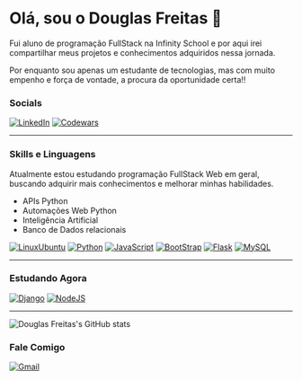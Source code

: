 # Olá, sou o Douglas Freitas 👋

Fui aluno de programação FullStack na Infinity School e por aqui irei compartilhar meus projetos e conhecimentos adquiridos nessa jornada.

Por enquanto sou apenas um estudante de tecnologias, mas com muito empenho e força de vontade, a procura da oportunidade certa!!

### Socials
[![LinkedIn](https://img.shields.io/badge/LinkedIn-0077B5?style=for-the-badge&logo=linkedin&logoColor=white)](https://www.linkedin.com/in/douglas-freitas-65602a329/)
[![Codewars](https://img.shields.io/badge/Codewars-B1361E?style=for-the-badge&logo=Codewars&logoColor=white)](https://www.codewars.com/users/defreitassl)

---

### Skills e Linguagens
Atualmente estou estudando programação FullStack Web em geral, buscando adquirir mais conhecimentos e melhorar minhas habilidades.

 - APIs Python
 - Automações Web Python
 - Inteligência Artificial
 - Banco de Dados relacionais

[![LinuxUbuntu](https://img.shields.io/badge/Ubuntu-E95420?style=for-the-badge&logo=ubuntu&logoColor=white)]()
[![Python](https://img.shields.io/badge/Python-14354C?style=for-the-badge&logo=python&logoColor=white)]()
[![JavaScript](https://img.shields.io/badge/JavaScript-F7DF1E?style=for-the-badge&logo=javascript&logoColor=black)]()
[![BootStrap](https://img.shields.io/badge/Bootstrap-563D7C?style=for-the-badge&logo=bootstrap&logoColor=white)]()
[![Flask](https://img.shields.io/badge/Flask-000000?style=for-the-badge&logo=flask&logoColor=white)]()
[![MySQL](https://img.shields.io/badge/PostgreSQL-316192?style=for-the-badge&logo=postgresql&logoColor=white)]()

---

### Estudando Agora

[![Django](https://img.shields.io/badge/Django-092E20?style=for-the-badge&logo=django&logoColor=white)]()
[![NodeJS](https://img.shields.io/badge/Node.js-43853D?style=for-the-badge&logo=node.js&logoColor=white)]()

---

![Douglas Freitas's GitHub stats](https://github-readme-stats.vercel.app/api?username=defreitassl&show_icons=true&theme=tokyonight)

### Fale Comigo

[![Gmail](https://img.shields.io/badge/Gmail-D14836?style=for-the-badge&logo=gmail&logoColor=white)](mailTo:douglasamf14@gmail.com)
